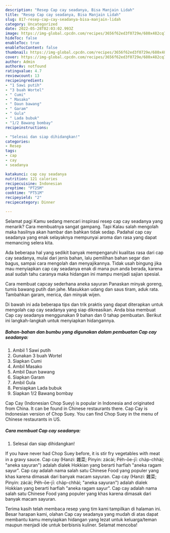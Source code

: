 ```yaml
---
description: "Resep Cap cay seadanya, Bisa Manjain Lidah"
title: "Resep Cap cay seadanya, Bisa Manjain Lidah"
slug: 817-resep-cap-cay-seadanya-bisa-manjain-lidah
category: Uncategorized
date: 2022-05-28T02:03:02.993Z
image: https://img-global.cpcdn.com/recipes/3656f62ed3f0729e/680x482cq70/cap-cay-seadanya-foto-resep-utama.jpg
hideToc: false
enableToc: true
enableTocContent: false
thumbnail: https://img-global.cpcdn.com/recipes/3656f62ed3f0729e/680x482cq70/cap-cay-seadanya-foto-resep-utama.jpg
cover: https://img-global.cpcdn.com/recipes/3656f62ed3f0729e/680x482cq70/cap-cay-seadanya-foto-resep-utama.jpg
author: Admin
authorAv: notfound
ratingvalue: 4.7
reviewcount: 13
recipeingredient:
- "1 Sawi putih"
- "3 buah Wortel"
- " Cumi"
- " Masako"
- " Daun bawang"
- " Garam"
- " Gula"
- " Lada bubuk"
- "1/2 Bawang bombay"
recipeinstructions:

- "Selesai dan siap dihidangkan!"
categories:
- Resep
tags:
- cap
- cay
- seadanya

katakunci: cap cay seadanya 
nutrition: 121 calories
recipecuisine: Indonesian
preptime: "PT25M"
cooktime: "PT51M"
recipeyield: "2"
recipecategory: Dinner

---
```



Selamat pagi Kamu sedang mencari inspirasi resep cap cay seadanya yang menarik? Cara membuatnya sangat gampang. Tapi Kalau salah mengolah maka hasilnya akan hambar dan bahkan tidak sedap. Padahal cap cay seadanya yang enak selayaknya mempunyai aroma dan rasa yang dapat memancing selera kita.


Ada beberapa hal yang sedikit banyak mempengaruhi kualitas rasa dari cap cay seadanya, mulai dari jenis bahan, lalu pemilihan bahan segar dan bagus, sampai cara mengolah dan menyajikannya. Tidak usah bingung jika mau menyiapkan cap cay seadanya enak di mana pun anda berada, karena asal sudah tahu caranya maka hidangan ini mampu menjadi sajian spesial.

Cara membuat capcay sederhana aneka sayuran Panaskan minyak goreng, tumis bawang putih dan jahe. Masukkan udang dan saus tiram, aduk rata. Tambahkan garam, merica, dan minyak wijen.


Di bawah ini ada beberapa tips dan trik praktis yang dapat diterapkan untuk mengolah cap cay seadanya yang siap dikreasikan. Anda bisa membuat Cap cay seadanya menggunakan 9 bahan dan 0 tahap pembuatan. Berikut ini langkah-langkah untuk menyiapkan hidangannya.

<!--inarticleads1-->

##### Bahan-bahan dan bumbu yang digunakan dalam pembuatan Cap cay seadanya:

1. Ambil 1 Sawi putih
1. Gunakan 3 buah Wortel
1. Siapkan  Cumi
1. Ambil  Masako
1. Ambil  Daun bawang
1. Siapkan  Garam
1. Ambil  Gula
1. Persiapkan  Lada bubuk
1. Siapkan 1/2 Bawang bombay


Cap Cay (Indonesian Chop Suey) is popular in Indonesia and originated from China. It can be found in Chinese restaurants there. Cap Cay is Indonesian version of Chop Suey. You can find Chop Suey in the menu of Chinese restaurants in US. 

<!--inarticleads2-->

##### Cara membuat Cap cay seadanya:


1. Selesai dan siap dihidangkan!

If you have never had Chop Suey before, it is stir fry vegetables with meat in a gravy sauce. Cap cay (Hanzi: 雜菜; Pinyin: zácài; Pe̍h-ōe-jī: cha̍p-chhài; &#34;aneka sayuran&#34;) adalah dialek Hokkian yang berarti harfiah &#34;aneka ragam sayur&#34;. Cap cay adalah nama salah satu Chinese Food yang populer yang khas karena dimasak dari banyak macam sayuran. Cap cay (Hanzi: 雜菜; Pinyin: zácài; Pe̍h-ōe-jī: cha̍p-chhài; &#34;aneka sayuran&#34;) adalah dialek Hokkian yang berarti harfiah &#34;aneka ragam sayur&#34;. Cap cay adalah nama salah satu Chinese Food yang populer yang khas karena dimasak dari banyak macam sayuran. 

Terima kasih telah membaca resep yang tim kami tampilkan di halaman ini. Besar harapan kami, olahan Cap cay seadanya yang mudah di atas dapat membantu kamu menyiapkan hidangan yang lezat untuk keluarga/teman maupun menjadi ide untuk berbisnis kuliner. Selamat mencoba!
